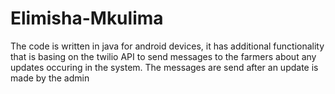 # Elimisha-Mkulima
The code is written in java for android devices, it has additional functionality that is basing on the twilio API to send messages to the farmers about any updates occuring in the system. The messages are send after an update is made by the admin
